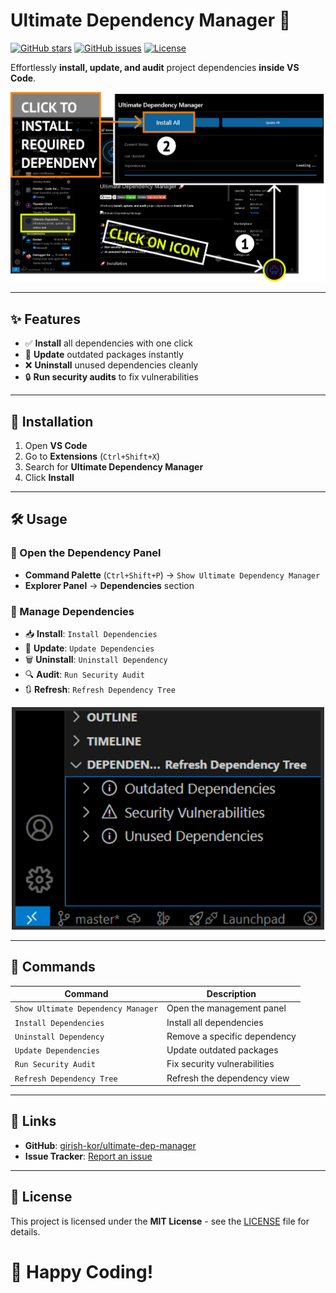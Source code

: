# Ultimate Dependency Manager 🚀

[![GitHub stars](https://img.shields.io/github/stars/girish-kor/ultimate-dep-manager?style=social)](https://github.com/girish-kor/ultimate-dep-manager)
[![GitHub issues](https://img.shields.io/github/issues/girish-kor/ultimate-dep-manager)](https://github.com/girish-kor/ultimate-dep-manager/issues)
[![License](https://img.shields.io/github/license/girish-kor/ultimate-dep-manager)](LICENSE)

Effortlessly **install, update, and audit** project dependencies **inside VS Code**.

<p align="center">
  <img src="assets/banner.png" width="600">
</p>

---

## ✨ Features

- ✅ **Install** all dependencies with one click  
- 🔄 **Update** outdated packages instantly  
- ❌ **Uninstall** unused dependencies cleanly  
- 🔒 **Run security audits** to fix vulnerabilities  

---

## 🚀 Installation

1. Open **VS Code**  
2. Go to **Extensions** (`Ctrl+Shift+X`)  
3. Search for **Ultimate Dependency Manager**  
4. Click **Install**

---

## 🛠️ Usage

### 📌 Open the Dependency Panel

- **Command Palette** (`Ctrl+Shift+P`) → `Show Ultimate Dependency Manager`
- **Explorer Panel** → **Dependencies** section

### 🔧 Manage Dependencies

- 📥 **Install**: `Install Dependencies`
- 🔄 **Update**: `Update Dependencies`
- 🗑️ **Uninstall**: `Uninstall Dependency`
- 🔍 **Audit**: `Run Security Audit`
- 🔃 **Refresh**: `Refresh Dependency Tree`

<p align="center">
  <img src="assets/refresh-dependency-tree.png" width="500">
</p>

---

## 📌 Commands

| Command                        | Description                   |
| ------------------------------ | ----------------------------- |
| `Show Ultimate Dependency Manager` | Open the management panel    |
| `Install Dependencies`         | Install all dependencies      |
| `Uninstall Dependency`         | Remove a specific dependency  |
| `Update Dependencies`          | Update outdated packages      |
| `Run Security Audit`           | Fix security vulnerabilities  |
| `Refresh Dependency Tree`      | Refresh the dependency view   |

---

## 🔗 Links

- **GitHub**: [girish-kor/ultimate-dep-manager](https://github.com/girish-kor/ultimate-dep-manager)
- **Issue Tracker**: [Report an issue](https://github.com/girish-kor/ultimate-dep-manager/issues)

---

## 📜 License

This project is licensed under the **MIT License** - see the [LICENSE](LICENSE) file for details.

# 🚀 Happy Coding!
